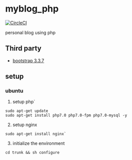 # myblog_php
[![CircleCI](https://circleci.com/gh/SnailTowardThesun/myblog_php/tree/master.svg?style=shield&circle-token=823f8c2f4556a154d5a095b6156418170a2b30e1)](https://circleci.com/gh/SnailTowardThesun/myblog_php/tree/master)

personal blog using php

## Third party

* [bootstrap 3.3.7](https://github.com/twbs/bootstrap)


## setup

### ubuntu
1. setup php`
```
sudo apt-get update
sudo apt-get install php7.0 php7.0-fpm php7.0-mysql -y
```

2. setup nginx

```
sudo apt-get install nginx`
```

3. initialize the environment
```
cd trunk && sh configure 
```